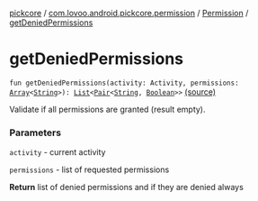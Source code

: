 [pickcore](../../index.md) / [com.lovoo.android.pickcore.permission](../index.md) / [Permission](index.md) / [getDeniedPermissions](./get-denied-permissions.md)

# getDeniedPermissions

`fun getDeniedPermissions(activity: Activity, permissions: `[`Array`](https://kotlinlang.org/api/latest/jvm/stdlib/kotlin/-array/index.html)`<`[`String`](https://kotlinlang.org/api/latest/jvm/stdlib/kotlin/-string/index.html)`>): `[`List`](https://kotlinlang.org/api/latest/jvm/stdlib/kotlin.collections/-list/index.html)`<`[`Pair`](https://kotlinlang.org/api/latest/jvm/stdlib/kotlin/-pair/index.html)`<`[`String`](https://kotlinlang.org/api/latest/jvm/stdlib/kotlin/-string/index.html)`, `[`Boolean`](https://kotlinlang.org/api/latest/jvm/stdlib/kotlin/-boolean/index.html)`>>` [(source)](https://github.com/lovoo/android-pickpic/blob/master/pickcore/src/main/kotlin/com/lovoo/android/pickcore/permission/Permission.kt#L44)

Validate if all permissions are granted (result empty).

### Parameters

`activity` - current activity

`permissions` - list of requested permissions

**Return**
list of denied permissions and if they are denied always

